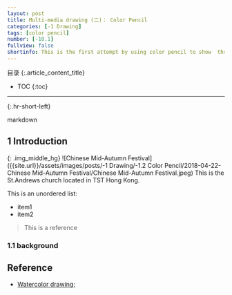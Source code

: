 ```yaml
---
layout: post
title: Multi-media drawing (二)： Color Pencil 
categories: [-1 Drawing]
tags: [color pencil]
number: [-10.1]
fullview: false
shortinfo: This is the first attempt by using color pencil to show  three types of texture in chinese festival categories.
---
```

目录
{:.article_content_title}

* TOC
{:toc}

---
{:.hr-short-left}

markdown

## 1 Introduction

{: .img_middle_hg}
![Chinese Mid-Autumn Festival]({{site.url}}/assets/images/posts/-1 Drawing/-1.2 Color Pencil/2018-04-22-Chinese Mid-Autumn Festival/Chinese Mid-Autumn Festival.jpeg)
This is the St.Andrews church located in TST Hong Kong.

This is an unordered list:

- item1
- item2

> This is a reference

### 1.1 background


## Reference

- [Watercolor drawing](https://www.youtube.com/watch?v=qDqpmSwyHqQ);





